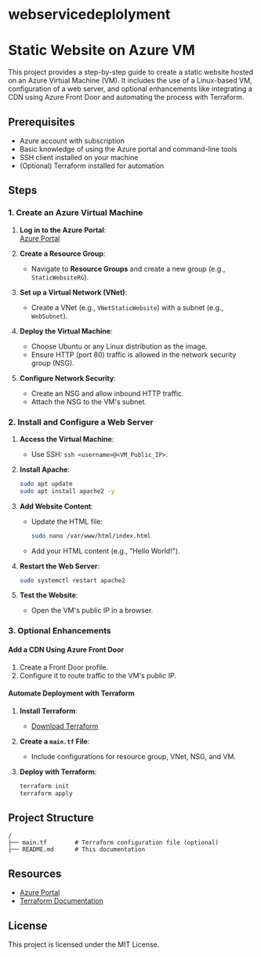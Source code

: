 # webservicedeplolyment


# Static Website on Azure VM

This project provides a step-by-step guide to create a static website hosted on an Azure Virtual Machine (VM). It includes the use of a Linux-based VM, configuration of a web server, and optional enhancements like integrating a CDN using Azure Front Door and automating the process with Terraform.

## Prerequisites

- Azure account with subscription
- Basic knowledge of using the Azure portal and command-line tools
- SSH client installed on your machine
- (Optional) Terraform installed for automation

## Steps

### 1. Create an Azure Virtual Machine

1. **Log in to the Azure Portal**:  
   [Azure Portal](https://portal.azure.com/)

2. **Create a Resource Group**:  
   - Navigate to **Resource Groups** and create a new group (e.g., `StaticWebsiteRG`).

3. **Set up a Virtual Network (VNet)**:  
   - Create a VNet (e.g., `VNetStaticWebsite`) with a subnet (e.g., `WebSubnet`).

4. **Deploy the Virtual Machine**:  
   - Choose Ubuntu or any Linux distribution as the image.
   - Ensure HTTP (port 80) traffic is allowed in the network security group (NSG).

5. **Configure Network Security**:  
   - Create an NSG and allow inbound HTTP traffic.
   - Attach the NSG to the VM's subnet.

### 2. Install and Configure a Web Server

1. **Access the Virtual Machine**:  
   - Use SSH: `ssh <username>@<VM_Public_IP>`.

2. **Install Apache**:  
   ```bash
   sudo apt update
   sudo apt install apache2 -y
   ```

3. **Add Website Content**:  
   - Update the HTML file:  
     ```bash
     sudo nano /var/www/html/index.html
     ```
   - Add your HTML content (e.g., "Hello World!").

4. **Restart the Web Server**:  
   ```bash
   sudo systemctl restart apache2
   ```

5. **Test the Website**:  
   - Open the VM's public IP in a browser.

### 3. Optional Enhancements

#### Add a CDN Using Azure Front Door

1. Create a Front Door profile.  
2. Configure it to route traffic to the VM's public IP.

#### Automate Deployment with Terraform

1. **Install Terraform**:  
   - [Download Terraform](https://www.terraform.io/downloads.html)

2. **Create a `main.tf` File**:  
   - Include configurations for resource group, VNet, NSG, and VM.

3. **Deploy with Terraform**:  
   ```bash
   terraform init
   terraform apply
   ```

## Project Structure

```
/
├── main.tf        # Terraform configuration file (optional)
├── README.md      # This documentation
```

## Resources

- [Azure Portal](https://portal.azure.com/)
- [Terraform Documentation](https://www.terraform.io/docs/)

## License

This project is licensed under the MIT License.
